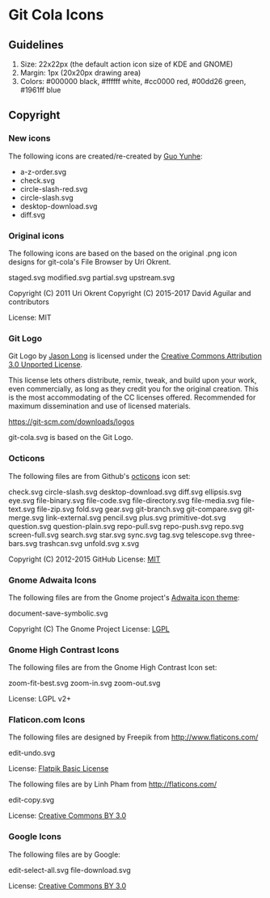 # Git Cola Icons

## Guidelines

1. Size: 22x22px (the default action icon size of KDE and GNOME)
2. Margin: 1px (20x20px drawing area)
3. Colors: #000000 black, #ffffff white, #cc0000 red, #00dd26 green, #1961ff blue

## Copyright

### New icons

The following icons are created/re-created by [Guo Yunhe](https://guoyunhe.me/):

- a-z-order.svg
- check.svg
- circle-slash-red.svg
- circle-slash.svg
- desktop-download.svg
- diff.svg

### Original icons

The following icons are based on the based on the original .png icon designs
for git-cola's File Browser by Uri Okrent.

staged.svg
modified.svg
partial.svg
upstream.svg

Copyright (C) 2011 Uri Okrent
Copyright (C) 2015-2017 David Aguilar and contributors

License: MIT


### Git Logo

Git Logo by [Jason Long](https://twitter.com/jasonlong) is licensed under the
[Creative Commons Attribution 3.0 Unported License](https://creativecommons.org/licenses/by/3.0/).

This license lets others distribute, remix, tweak, and build upon your work,
even commercially, as long as they credit you for the original creation. This
is the most accommodating of the CC licenses offered. Recommended for maximum
dissemination and use of licensed materials.

https://git-scm.com/downloads/logos

git-cola.svg is based on the Git Logo.


### Octicons

The following files are from Github's
[octicons](https://github.com/github/octicons) icon set:

check.svg
circle-slash.svg
desktop-download.svg
diff.svg
ellipsis.svg
eye.svg
file-binary.svg
file-code.svg
file-directory.svg
file-media.svg
file-text.svg
file-zip.svg
fold.svg
gear.svg
git-branch.svg
git-compare.svg
git-merge.svg
link-external.svg
pencil.svg
plus.svg
primitive-dot.svg
question.svg
question-plain.svg
repo-pull.svg
repo-push.svg
repo.svg
screen-full.svg
search.svg
star.svg
sync.svg
tag.svg
telescope.svg
three-bars.svg
trashcan.svg
unfold.svg
x.svg

Copyright (C) 2012-2015 GitHub
License: [MIT](http://choosealicense.com/licenses/mit/)

### Gnome Adwaita Icons

The following files are from the Gnome project's
[Adwaita icon theme](https://github.com/GNOME/adwaita-icon-theme):

document-save-symbolic.svg

Copyright (C) The Gnome Project
License: [LGPL](https://github.com/GNOME/adwaita-icon-theme/blob/mainline/COPYING_LGPL)

### Gnome High Contrast Icons

The following files are from the Gnome High Contrast Icon set:

zoom-fit-best.svg
zoom-in.svg
zoom-out.svg

License: LGPL v2+


### Flaticon.com Icons

The following files are designed by Freepik from http://www.flaticons.com/

edit-undo.svg

License: [Flatpik Basic License](http://cdn.flaticon.com/license/license.pdf)


The following files are by Linh Pham from http://flaticons.com/

edit-copy.svg

License: [Creative Commons BY 3.0](http://creativecommons.org/licenses/by/3.0/)


### Google Icons

The following files are by Google:

edit-select-all.svg
file-download.svg

License: [Creative Commons BY 3.0](http://creativecommons.org/licenses/by/3.0/)
